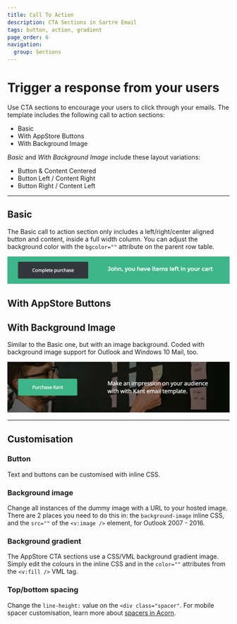 ```yaml
---
title: Call To Action
description: CTA Sections in Sartre Email
tags: button, action, gradient
page_order: 6
navigation:
  group: Sections
---
```


# Trigger a response from your users

Use CTA sections to encourage your users to click through your emails. The template includes the following call to action sections:

- Basic
- With AppStore Buttons
- With Background Image

*Basic* and *With Background Image* include these layout variations:

- Button & Content Centered
- Button Left / Content Right
- Button Right / Content Left

---

## Basic

The Basic call to action section only includes a left/right/center aligned button and content, inside a full width column. You can adjust the background color with the `bgcolor=""` attribute on the parent row table.

![CTA Basic](/img/email/sartre/sections/cta-basic.jpg)

## With AppStore Buttons

## With Background Image

Similar to the Basic one, but with an image background. Coded with background image support for Outlook and Windows 10 Mail, too.

![](/img/email/sartre/sections/cta-background.jpg)

---

## Customisation

### Button

Text and buttons can be customised with inline CSS.

### Background image

Change all instances of the dummy image with a URL to your hosted image. There are 2 places you need to do this in: the `background-image` inline CSS, and the `src=""` of the `<v:image />` element, for Outlook 2007 - 2016.

### Background gradient

The AppStore CTA sections use a CSS/VML background gradient image. Simply edit the colours in the inline CSS and in the `color=""` attributes from the `<v:fill />` VML tag.

### Top/bottom spacing

Change the `line-height:` value on the `<div class="spacer"`. For mobile spacer customisation, learn more about [spacers in Acorn](https://thememountain.github.io/acorn/utilities/spacing.html).

